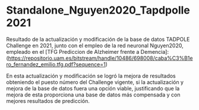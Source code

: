 # Standalone_Nguyen2020_Tapdpolle2021
Resultado de la actualización y modificación de la base de datos TADPOLE Challenge en 2021, junto con el empleo de la red neuronal Nguyen2020, empleado en el [TFG Prediccion de Alzheimer frente a Demencia]:(https://repositorio.uam.es/bitstream/handle/10486/698008/caba%C3%B1ero_fernandez_emilio.tfg.pdf?sequence=1)

En esta actualización y modificación se logró la mejora de resultados obteniendo el puesto número del Challenge vigente, si la actualización y mejora de la base de datos fuera una opción viable, justificando que la mejora de esta proporciona una base de datos más compensada y con mejores resultados de predicción.
